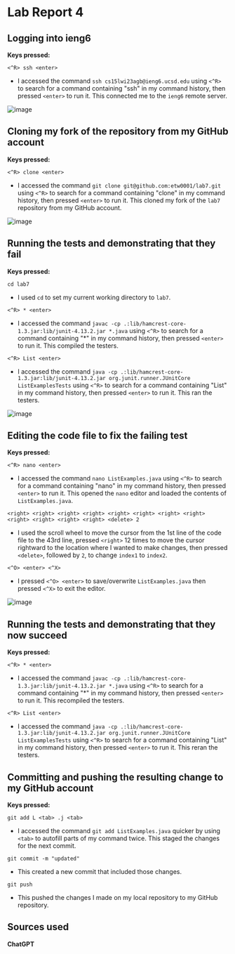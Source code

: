 # Lab Report 4

**Logging into ieng6**
-
**Keys pressed:**

`<^R> ssh <enter>`
* I accessed the command `ssh cs15lwi23agb@ieng6.ucsd.edu` using `<^R>` to search for a command containing "ssh" in my command history, then pressed `<enter>` to run it. This connected me to the `ieng6` remote server.

![image](https://user-images.githubusercontent.com/122562296/221392330-c0ed0fe8-906d-463e-80e2-ef0335886ab1.png)

**Cloning my fork of the repository from my GitHub account**
-
**Keys pressed:**

`<^R> clone <enter>`
* I accessed the command `git clone git@github.com:etw0001/lab7.git` using `<^R>` to search for a command containing "clone" in my command history, then pressed `<enter>` to run it. This cloned my fork of the `lab7` repository from my GitHub account.

![image](https://user-images.githubusercontent.com/122562296/221392428-1e99280f-ce9b-4401-924c-956b89fd47d7.png)

**Running the tests and demonstrating that they fail**
-
**Keys pressed:**

`cd lab7`
* I used `cd` to set my current working directory to `lab7`.

`<^R> * <enter>`
* I accessed the command `javac -cp .:lib/hamcrest-core-1.3.jar:lib/junit-4.13.2.jar *.java` using `<^R>` to search for a command containing "*" in my command history, then pressed `<enter>` to run it. This compiled the testers.

`<^R> List <enter>`
* I accessed the command `java -cp .:lib/hamcrest-core-1.3.jar:lib/junit-4.13.2.jar org.junit.runner.JUnitCore ListExamplesTests` using `<^R>` to search for a command containing "List" in my command history, then pressed `<enter>` to run it. This ran the testers.

![image](https://user-images.githubusercontent.com/122562296/221392537-6af07d18-4bb9-4775-9a6b-feadf461daf2.png)

**Editing the code file to fix the failing test**
-
**Keys pressed:**

`<^R> nano <enter>`
* I accessed the command `nano ListExamples.java` using `<^R>` to search for a command containing "nano" in my command history, then pressed `<enter>` to run it. This opened the `nano` editor and loaded the contents of `ListExamples.java`.

`<right> <right> <right> <right> <right> <right> <right> <right> <right> <right> <right> <right> <delete> 2`
* I used the scroll wheel to move the cursor from the 1st line of the code file to the 43rd line, pressed `<right>` 12 times to move the cursor rightward to the location where I wanted to make changes, then pressed `<delete>`, followed by `2`, to change `index1` to `index2`.

`<^O> <enter> <^X>`
* I pressed `<^O> <enter>` to save/overwrite `ListExamples.java` then pressed `<^X>` to exit the editor.

![image](https://user-images.githubusercontent.com/122562296/221392609-95e30efc-9d8e-4c93-a0aa-2512fc7c1d90.png)

**Running the tests and demonstrating that they now succeed**
-
**Keys pressed:**

`<^R> * <enter>`
* I accessed the command `javac -cp .:lib/hamcrest-core-1.3.jar:lib/junit-4.13.2.jar *.java` using `<^R>` to search for a command containing "*" in my command history, then pressed `<enter>` to run it. This recompiled the testers.

`<^R> List <enter>`
* I accessed the command `java -cp .:lib/hamcrest-core-1.3.jar:lib/junit-4.13.2.jar org.junit.runner.JUnitCore ListExamplesTests` using `<^R>` to search for a command containing "List" in my command history, then pressed `<enter>` to run it. This reran the testers.

**Committing and pushing the resulting change to my GitHub account**
-
**Keys pressed:**

`git add L <tab> .j <tab>`
* I accessed the command `git add ListExamples.java` quicker by using `<tab>` to autofill parts of my command twice. This staged the changes for the next commit.

`git commit -m "updated"`
* This created a new commit that included those changes.

`git push`
* This pushed the changes I made on my local repository to my GitHub repository.

**Sources used**
-
**ChatGPT**
